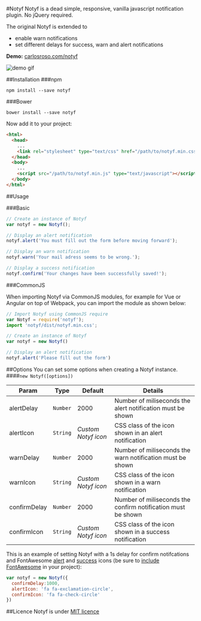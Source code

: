 #Notyf
Notyf is a dead simple, responsive, vanilla javascript notification plugin. No jQuery required.

The original Notyf is extended to
* enable warn notifications
* set different delays for success, warn and alert notifications

**Demo:** [carlosroso.com/notyf](http://carlosroso.com/notyf/)

![demo gif](https://media.giphy.com/media/l2SpZitHNMHjic8Mw/giphy.gif)

##Installation
###npm
```
npm install --save notyf
```
###Bower
```
bower install --save notyf
```
Now add it to your project:
```html
<html>
  <head>
    ...
    <link rel="stylesheet" type="text/css" href="/path/to/notyf.min.css">
  </head>
  <body>
    ...
    <script src="/path/to/notyf.min.js" type="text/javascript"></script>
  </body>
</html>
```
##Usage

###Basic

```javascript
// Create an instance of Notyf
var notyf = new Notyf();

// Display an alert notification
notyf.alert('You must fill out the form before moving forward');

// Display an warn notification
notyf.warn('Your mail adress seems to be wrong.');

// Display a success notification
notyf.confirm('Your changes have been successfully saved!');
```

###CommonJS

When importing Notyf via CommonJS modules, for example for Vue or Angular on top of Webpack, you can import the module as shown below:
```javascript
// Import Notyf using CommonJS require
var Notyf = require('notyf');
import 'notyf/dist/notyf.min.css';

// Create an instance of Notyf
var notyf = new Notyf()

// Display an alert notification 
notyf.alert('Please fill out the form')
```

##Options
You can set some options when creating a Notyf instance.
####`new Notyf([options])`

Param | Type | Default | Details
------------ | ------------- | ------------- | -------------
alertDelay | `Number` | 2000 | Number of miliseconds the alert notification must be shown
alertIcon | `String` | *Custom Notyf icon* | CSS class of the icon shown in an alert notification
warnDelay | `Number` | 2000 | Number of miliseconds the warn notification must be shown
warnIcon | `String` | *Custom Notyf icon* | CSS class of the icon shown in a warn notification
confirmDelay | `Number` | 2000 | Number of miliseconds the confirm notification must be shown
confirmIcon | `String` | *Custom Notyf icon* | CSS class of the icon shown in a success notification

This is an example of setting Notyf with a 1s delay for confirm notifcations and FontAwesome [alert](http://fontawesome.io/icon/exclamation-circle/) and [success](http://fontawesome.io/icon/check-circle-o/) icons (be sure to [include FontAwesome](http://fontawesome.io/get-started/) in your project):
```javascript
var notyf = new Notyf({
  confirmDelay:1000,
  alertIcon: 'fa fa-exclamation-circle',
  confirmIcon: 'fa fa-check-circle'  
})
```

##Licence
Notyf is under [MIT licence](https://opensource.org/licenses/mit-license.php)
